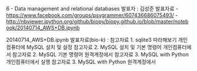 6 - Data  management and relational databases
발표자 : 김성준
발표자료 - https://www.facebook.com/groups/psygrammer/607436686075493/
-http://nbviewer.ipython.org/github/biopy/biopy.github.io/blob/master/notebook/20140714_AWS+DB.ipynb

20140714_AWS+DB.ipynb
발표자료(bio-k) :
참고자료 1. sqlite3 따라해보기
개인컴퓨터에 MySQL 설치 및 설정
참고자료 2. MySQL 설치 및 기본 명령어 개인컴퓨터에서
참고자료 2. MySQL 기본 명령어 원격계정에서
참고자료 3. MySQL with Python 개인컴퓨터에서 실행
참고자료 3. MySQL with Python 원격계정에서